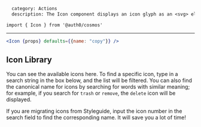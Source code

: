 ```meta
  category: Actions
  description: The Icon component displays an icon glyph as an <svg> element
```

`import { Icon } from '@auth0/cosmos'`

---

```jsx
<Icon {props} defaults={{name: "copy"}} />
```

## Icon Library

You can see the available icons here. To find a specific icon, type in a search string
in the box below, and the list will be filtered. You can also find the canonical name
for icons by searching for words with similar meaning; for example, if you search for
`trash` or `remove`, the `delete` icon will be displayed.

<Alert icon="megaphone" title="Hot tip!" type="information" dismissible={false}>
  If you are migrating icons from Styleguide, input the icon number in the search field to find the corresponding name. It will save you a lot of time!
</Alert>

<IconBrowser />
